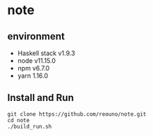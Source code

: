 # note

## environment

- Haskell stack v1.9.3
- node v11.15.0
- npm v6.7.0
- yarn 1.16.0


## Install and Run

```
git clone https://github.com/reouno/note.git
cd note
./build_run.sh
```
